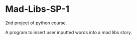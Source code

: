 # Mad-Libs-SP-1

2nd project of python course.

A program to insert user inputted words into a mad libs story.
 
 
